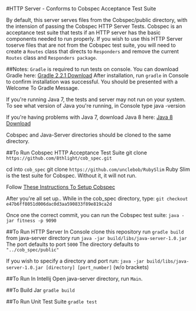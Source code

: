 #HTTP Server - Conforms to Cobspec Acceptance Test Suite

By default, this server serves files from the Cobspec/public directory, 
with the intension of passing the Cobspec HTTP Server Tests. Cobspec is an 
acceptance test suite that tests if an HTTP server has the basic components 
needed to run properly. If you wish to use this HTTP Server toserve files 
that are not from the Cobspec test suite, you will need to create a 
`Routes` class that directs to `Responders` and remove the current 
`Routes` class and `Responders package`. 

##Notes:
`Gradle` is required to run tests on console.
You can download Gradle here: [Gradle 2.2.1 Download](https://services.gradle.org/distributions/gradle-2.2.1-all.zip)
After installation, run `gradle` in Console to confirm installation was successful.
You should be presented with a Welcome To Gradle Message.

If you're running Java 7, the tests and server may not run on your system.
To see what version of Java you're running, in Console type java -version

If you're having problems with Java 7, download Java 8 here:
[Java 8 Download](http://www.oracle.com/technetwork/java/javase/downloads/jre8-downloads-2133155.html)

Cobspec and Java-Server directories should be cloned to the same directory.

##To Run Cobspec HTTP Acceptance Test Suite
git clone `https://github.com/8thlight/cob_spec.git`

cd into `cob_spec`
git clone `https://github.com/unclebob/RubySlim`
Ruby Slim is the test suite for Cobspec. Without it, it will not run.

Follow [These Instructions To Setup Cobspec](https://github.com/8thlight/cob_spec)

After you're all set up..
While in the cob_spec directory, type:
`git checkout e47b6ff8051d006dac0d3aa590833f89e819ca2d`

Once one the correct commit, you can run the Cobspec test suite:
`java -jar fitness -p 9090`

##To Run HTTP Server In Console
clone this repository
run `gradle build` from java-server directory
run `java -jar build/libs/java-server-1.0.jar`
The port defaults to port `5000`
The directory defaults to `"../cob_spec/public"`

If you wish to specify a directory and port run:
`java -jar build/libs/java-server-1.0.jar [directory] [port_number]` (w/o brackets)

##To Run In Intellij
Open java-server directory, run `Main`.

##To Build Jar
`gradle build`

##To Run Unit Test Suite
`gradle test`
